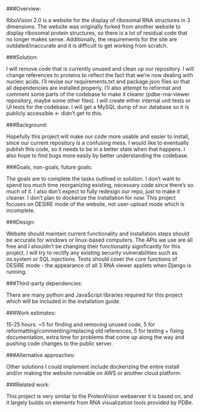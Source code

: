 ###Overview:

RiboVision 2.0 is a website for the display of ribosomal RNA structures in 3 dimensions. The website was originally forked from another website to display ribosomal protein structures, so there is a lot of residual code that no longer makes sense. Additionally, the requirements for the site are outdated/inaccurate and it is difficult to get working from scratch.

###Solution:

I will remove code that is currently unused and clean up our repository. I will change references to proteins to reflect the fact that we’re now dealing with nucleic acids. I’ll revise our requirements.txt and package.json files so that all dependencies are installed properly. I’ll also attempt to reformat and comment some parts of the codebase to make it clearer (pdbe-rna-viewer repository, maybe some other files). I will create either internal unit tests or UI tests for the codebase. I will get a MySQL dump of our database so it is publicly accessible <- didn’t get to this. 

###Background:

Hopefully this project will make our code more usable and easier to install, since our current repository is a confusing mess. I would like to eventually publish this code, so it needs to be in a better state when that happens. I also hope to find bugs more easily by better understanding the codebase.

###Goals, non-goals, future goals:

The goals are to complete the tasks outlined in solution. I don’t want to spend too much time reorganizing existing, necessary code since there’s so much of it. I also don’t expect to fully redesign our repo, just to make it cleaner. I don’t plan to dockerize the installation for now. This project focuses on DESIRE mode of the website, not user-upload mode which is incomplete.

###Design:

Website should maintain current functionality and installation steps should be accurate for windows or linux-based computers. The APIs we use are all free and I shouldn’t be changing their functionality significantly for this project. I will try to rectify any existing security vulnerabilities such as os.system or SQL injections. Tests should cover the core functions of DESIRE mode - the appearance of all 3 RNA viewer applets when Django is running.

###Third-party dependencies:

There are many python and JavaScript libraries required for this project which will be included in the installation guide.

###Work estimates: 

15-25 hours. ~5 for finding and removing unused code, 5 for reformatting/commenting/replacing old references, 5 for testing + fixing documentation, extra time for problems that come up along the way and pushing code changes to the public server.

###Alternative approaches:

Other solutions I could implement include dockerizing the entire install and/or making the website runnable on AWS or another cloud platform.

###Related work:

This project is very similar to the ProteoVision webserver it is based on, and it largely builds on elements from RNA visualization tools provided by PDBe. 




